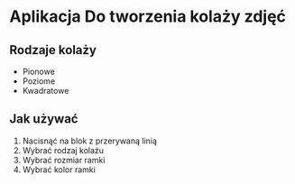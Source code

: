 # Aplikacja Do tworzenia kolaży zdjęć

## Rodzaje kolaży
- Pionowe
- Poziome
- Kwadratowe

## Jak używać
1. Nacisnąć na blok z przerywaną linią
2. Wybrać rodzaj kolażu
3. Wybrać rozmiar ramki
4. Wybrać kolor ramki
